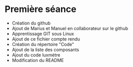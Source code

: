 # Première séance

- Création du github
- Ajout de Marius et Manuel en collaborateur sur le github
- Apprentissage GIT sous Linux
- Ajout de ce fichier compte rendu
- Création du répertoire "Code"
- Ajout de la liste des composants
- Ajout du code luxmètre
- Modification du README
